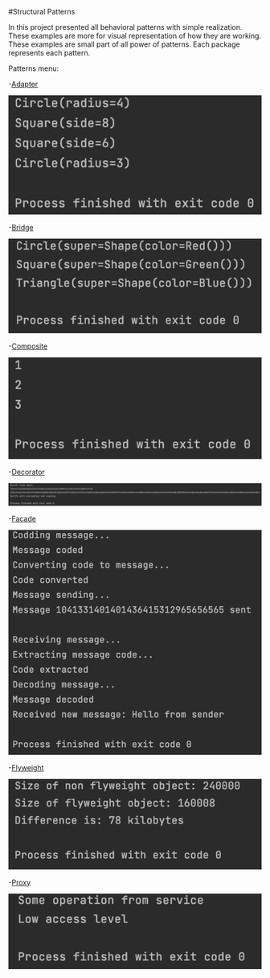 #Structural Patterns

In this project presented all behavioral patterns with simple realization.
These examples are more for visual representation of how they are working.
These examples are small part of all power of patterns.
Each package represents each pattern.

Patterns menu:

-[Adapter](src/main/java/adapter)

![](docs/images/Adapter.png)

-[Bridge](src/main/java/bridge)

![](docs/images/Bridge.png)

-[Composite](src/main/java/composite)

![](docs/images/Composite.png)

-[Decorator](src/main/java/decorator)

![](docs/images/Decorator.png)

-[Facade](src/main/java/fasade)

![](docs/images/Fasade.png)

-[Flyweight](src/main/java/flyweight)

![](docs/images/Flyweight.png)

-[Proxy](src/main/java/proxy)

![](docs/images/Proxy.png)
